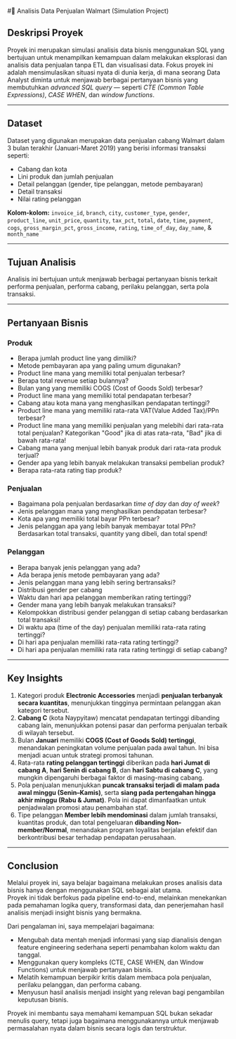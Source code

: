 #🏪 Analisis Data Penjualan Walmart (Simulation Project)

## Deskripsi Proyek
Proyek ini merupakan simulasi analisis data bisnis menggunakan SQL yang bertujuan untuk menampilkan kemampuan dalam melakukan eksplorasi dan analisis data penjualan tanpa ETL dan visualisasi data.
Fokus proyek ini adalah mensimulasikan situasi nyata di dunia kerja, di mana seorang Data Analyst diminta untuk menjawab berbagai pertanyaan bisnis yang membutuhkan *advanced SQL query* — seperti *CTE (Common Table Expressions)*, *CASE WHEN*, dan *window functions*.

---

## Dataset
Dataset yang digunakan merupakan data penjualan cabang Walmart dalam 3 bulan terakhir (Januari-Maret 2019) yang berisi informasi transaksi seperti:
- Cabang dan kota  
- Lini produk dan jumlah penjualan  
- Detail pelanggan (gender, tipe pelanggan, metode pembayaran)  
- Detail transaksi  
- Nilai rating pelanggan  

**Kolom-kolom:**
`invoice_id`, `branch`, `city`, `customer_type`, `gender`, `product_line`, `unit_price`, `quantity`, `tax_pct`, `total`, `date`, `time`, `payment`, `cogs`, `gross_margin_pct`, `gross_income`, `rating`, `time_of_day`, `day_name`, & `month_name`

---

## Tujuan Analisis
Analisis ini bertujuan untuk menjawab berbagai pertanyaan bisnis terkait performa penjualan, performa cabang, perilaku pelanggan, serta pola transaksi.  

---

## Pertanyaan Bisnis
### Produk
- Berapa jumlah product line yang dimiliki?  
- Metode pembayaran apa yang paling umum digunakan?  
- Product line mana yang memiliki total penjualan terbesar?
- Berapa total revenue setiap bulannya?
- Bulan yang yang memiliki COGS (Cost of Goods Sold) terbesar?
- Product line mana yang memiliki total pendapatan terbesar?
- Cabang atau kota mana yang menghasilkan pendapatan tertinggi?
- Product line mana yang memiliki rata-rata VAT(Value Added Tax)/PPn terbesar?
- Product line mana yang memiliki penjualan yang melebihi dari rata-rata total penjualan? Kategorikan "Good" jika di atas rata-rata, "Bad" jika di bawah rata-rata!
- Cabang mana yang menjual lebih banyak produk dari rata-rata produk terjual?
- Gender apa yang lebih banyak melakukan transaksi pembelian produk?
- Berapa rata-rata rating tiap produk?

### Penjualan
- Bagaimana pola penjualan berdasarkan *time of day* dan *day of week*?
- Jenis pelanggan mana yang menghasilkan pendapatan terbesar?  
- Kota apa yang memiliki total bayar PPn terbesar?
- Jenis pelanggan apa yang lebih banyak membayar total PPn? Berdasarkan total transaksi, quantity yang dibeli, dan total spend!

### Pelanggan
- Berapa banyak jenis pelanggan yang ada?
- Ada berapa jenis metode pembayaran yang ada?  
- Jenis pelanggan mana yang lebih sering bertransaksi?  
- Distribusi gender per cabang  
- Waktu dan hari apa pelanggan memberikan rating tertinggi?  
- Gender mana yang lebih banyak melakukan transaksi?
- Kelompokkan distribusi gender pelanggan di setiap cabang berdasarkan total transaksi!
- Di waktu apa (time of the day) penjualan memiliki rata-rata rating tertinggi?
- Di hari apa penjualan memiliki rata-rata rating tertinggi?
- Di hari apa penjualan memiliki rata rata rating tertinggi di setiap cabang?

---

## Key Insights
1. Kategori produk **Electronic Accessories** menjadi **penjualan terbanyak secara kuantitas**, menunjukkan tingginya permintaan pelanggan akan kategori tersebut.
2. **Cabang C** (kota Naypyitaw) mencatat pendapatan tertinggi dibanding cabang lain, menunjukkan potensi pasar dan performa penjualan terbaik di wilayah tersebut.
3. Bulan **Januari** memiliki **COGS (Cost of Goods Sold) tertinggi**, menandakan peningkatan volume penjualan pada awal tahun. Ini bisa menjadi acuan untuk strategi promosi tahunan.
4. Rata-rata **rating pelanggan tertinggi** diberikan pada **hari Jumat di cabang A**, **hari Senin di cabang B**, dan **hari Sabtu di cabang C**, yang mungkin dipengaruhi berbagai faktor di masing-masing cabang.
5. Pola penjualan menunjukkan **puncak transaksi terjadi di malam pada awal minggu (Senin–Kamis)**, serta **siang  pada pertengahan hingga akhir minggu (Rabu & Jumat)**. Pola ini dapat dimanfaatkan untuk penjadwalan promosi atau penambahan staf.
7. Tipe pelanggan **Member lebih mendominasi** dalam jumlah transaksi, kuantitas produk, dan total pengeluaran **dibanding Non-member/Normal**, menandakan program loyalitas berjalan efektif dan berkontribusi besar terhadap pendapatan perusahaan.

---

## Conclusion
Melalui proyek ini, saya belajar bagaimana melakukan proses analisis data bisnis hanya dengan menggunakan SQL sebagai alat utama.  
Proyek ini tidak berfokus pada pipeline end-to-end, melainkan menekankan pada pemahaman logika query, transformasi data, dan penerjemahan hasil analisis menjadi insight bisnis yang bermakna.

Dari pengalaman ini, saya mempelajari bagaimana:
- Mengubah data mentah menjadi informasi yang siap dianalisis dengan feature engineering sederhana seperti penambahan kolom waktu dan tanggal.  
- Menggunakan query kompleks (CTE, CASE WHEN, dan Window Functions) untuk menjawab pertanyaan bisnis.  
- Melatih kemampuan berpikir kritis dalam membaca pola penjualan, perilaku pelanggan, dan performa cabang.  
- Menyusun hasil analisis menjadi insight yang relevan bagi pengambilan keputusan bisnis.  

Proyek ini membantu saya memahami kemampuan SQL bukan sekadar menulis query, tetapi juga bagaimana menggunakannya untuk menjawab permasalahan nyata dalam bisnis secara logis dan terstruktur.

